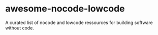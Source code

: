 # awesome-nocode-lowcode
A curated list of nocode and lowcode ressources for building software without code.
